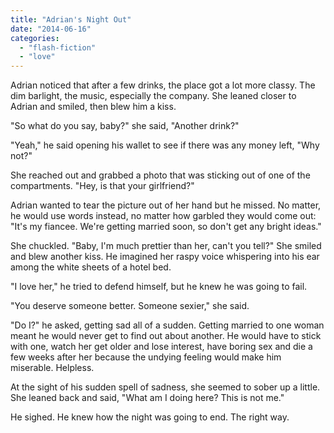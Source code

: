 ```yaml
---
title: "Adrian's Night Out"
date: "2014-06-16"
categories: 
  - "flash-fiction"
  - "love"
---
```


Adrian noticed that after a few drinks, the place got a lot more classy. The dim barlight, the music, especially the company. She leaned closer to Adrian and smiled, then blew him a kiss.

"So what do you say, baby?" she said, "Another drink?"

"Yeah," he said opening his wallet to see if there was any money left, "Why not?"

She reached out and grabbed a photo that was sticking out of one of the compartments. "Hey, is that your girlfriend?"

Adrian wanted to tear the picture out of her hand but he missed. No matter, he would use words instead, no matter how garbled they would come out: "It's my fiancee. We're getting married soon, so don't get any bright ideas."

She chuckled. "Baby, I'm much prettier than her, can't you tell?" She smiled and blew another kiss. He imagined her raspy voice whispering into his ear among the white sheets of a hotel bed.

"I love her," he tried to defend himself, but he knew he was going to fail.

"You deserve someone better. Someone sexier," she said.

"Do I?" he asked, getting sad all of a sudden. Getting married to one woman meant he would never get to find out about another. He would have to stick with one, watch her get older and lose interest, have boring sex and die a few weeks after her because the undying feeling would make him miserable. Helpless.

At the sight of his sudden spell of sadness, she seemed to sober up a little. She leaned back and said, "What am I doing here? This is not me."

He sighed. He knew how the night was going to end. The right way.
